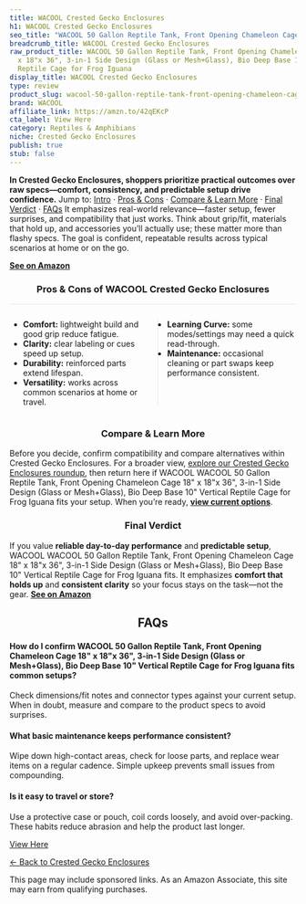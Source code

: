 ```yaml
---
title: WACOOL Crested Gecko Enclosures
h1: WACOOL Crested Gecko Enclosures
seo_title: "WACOOL 50 Gallon Reptile Tank, Front Opening Chameleon Cage\u2026"
breadcrumb_title: WACOOL Crested Gecko Enclosures
raw_product_title: WACOOL 50 Gallon Reptile Tank, Front Opening Chameleon Cage 18"
  x 18"x 36", 3-in-1 Side Design (Glass or Mesh+Glass), Bio Deep Base 10" Vertical
  Reptile Cage for Frog Iguana
display_title: WACOOL Crested Gecko Enclosures
type: review
product_slug: wacool-50-gallon-reptile-tank-front-opening-chameleon-cage-18-x-18-x-36-9f550250
brand: WACOOL
affiliate_link: https://amzn.to/42qEKcP
cta_label: View Here
category: Reptiles & Amphibians
niche: Crested Gecko Enclosures
publish: true
stub: false
---
```


<div id="intro" class="full-width"><p><strong>In Crested Gecko Enclosures, shoppers prioritize practical outcomes over raw specs&mdash;comfort, consistency, and predictable setup drive confidence.</strong> Jump to: <a href="#intro">Intro</a> · <a href="#pros-cons">Pros &amp; Cons</a> · <a href="#compare-more">Compare &amp; Learn More</a> · <a href="#verdict">Final Verdict</a> · <a href="#faqs">FAQs</a> It emphasizes real-world relevance&mdash;faster setup, fewer surprises, and compatibility that just works. Think about grip/fit, materials that hold up, and accessories you’ll actually use; these matter more than flashy specs. The goal is confident, repeatable results across typical scenarios at home or on the go.</p><p><a href="https://amzn.to/42qEKcP" rel="nofollow sponsored noopener" target="_blank"><strong>See on Amazon</strong></a></p></div>
<h3 id="pros-cons" style="text-align:center;">Pros &amp; Cons of WACOOL Crested Gecko Enclosures</h3>
<div class="pc-grid" style="display:grid;grid-template-columns:1fr 1fr;gap:16px;border-top:1px solid #e5e7eb;padding-top:12px;">
  <ul>
    <li><strong>Comfort:</strong> lightweight build and good grip reduce fatigue.</li>
    <li><strong>Clarity:</strong> clear labeling or cues speed up setup.</li>
    <li><strong>Durability:</strong> reinforced parts extend lifespan.</li>
    <li><strong>Versatility:</strong> works across common scenarios at home or travel.</li>
  </ul>
  <ul style="border-left:1px solid #e5e7eb;padding-left:16px;">
    <li><strong>Learning Curve:</strong> some modes/settings may need a quick read-through.</li>
    <li><strong>Maintenance:</strong> occasional cleaning or part swaps keep performance consistent.</li>
  </ul>
</div>


<h3 id="compare-more" style="text-align:center;">Compare &amp; Learn More</h3>
<p>Before you decide, confirm compatibility and compare alternatives within Crested Gecko Enclosures. For a broader view, <a href="#">explore our Crested Gecko Enclosures roundup</a>, then return here if WACOOL WACOOL 50 Gallon Reptile Tank, Front Opening Chameleon Cage 18" x 18"x 36", 3-in-1 Side Design (Glass or Mesh+Glass), Bio Deep Base 10" Vertical Reptile Cage for Frog Iguana fits your setup. When you’re ready, <a href="https://amzn.to/42qEKcP" rel="nofollow sponsored noopener" target="_blank"><strong>view current options</strong></a>.</p>

<h3 id="verdict" style="text-align:center;">Final Verdict</h3>
<p>If you value <strong>reliable day-to-day performance</strong> and <strong>predictable setup</strong>, WACOOL WACOOL 50 Gallon Reptile Tank, Front Opening Chameleon Cage 18" x 18"x 36", 3-in-1 Side Design (Glass or Mesh+Glass), Bio Deep Base 10" Vertical Reptile Cage for Frog Iguana fits. It emphasizes <strong>comfort that holds up</strong> and <strong>consistent clarity</strong> so your focus stays on the task&mdash;not the gear. <a href="https://amzn.to/42qEKcP" rel="nofollow sponsored noopener" target="_blank"><strong>See on Amazon</strong></a></p>

<h2 id="faqs" style="text-align:center;">FAQs</h2>
<h4><strong>How do I confirm WACOOL 50 Gallon Reptile Tank, Front Opening Chameleon Cage 18" x 18"x 36", 3-in-1 Side Design (Glass or Mesh+Glass), Bio Deep Base 10" Vertical Reptile Cage for Frog Iguana fits common setups?</strong></h4>
<p>Check dimensions/fit notes and connector types against your current setup. When in doubt, measure and compare to the product specs to avoid surprises.</p>
<h4><strong>What basic maintenance keeps performance consistent?</strong></h4>
<p>Wipe down high-contact areas, check for loose parts, and replace wear items on a regular cadence. Simple upkeep prevents small issues from compounding.</p>
<h4><strong>Is it easy to travel or store?</strong></h4>
<p>Use a protective case or pouch, coil cords loosely, and avoid over-packing. These habits reduce abrasion and help the product last longer.</p>

<p><a class="btn" href="https://amzn.to/42qEKcP" target="_blank" rel="nofollow sponsored noopener">View Here</a></p>
<p><a href="/roundups/reptiles-amphibians/crested-gecko-enclosures/">← Back to Crested Gecko Enclosures</a></p>
<aside class="disclosure">This page may include sponsored links. As an Amazon Associate, this site may earn from qualifying purchases.</aside>
